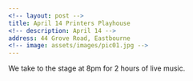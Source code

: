 ```yaml
---
<!-- layout: post -->
title: April 14 Printers Playhouse
<!-- description: April 14 -->
address: 44 Grove Road, Eastbourne
<!-- image: assets/images/pic01.jpg -->
---
```


We take to the stage at 8pm for 2 hours of live music.